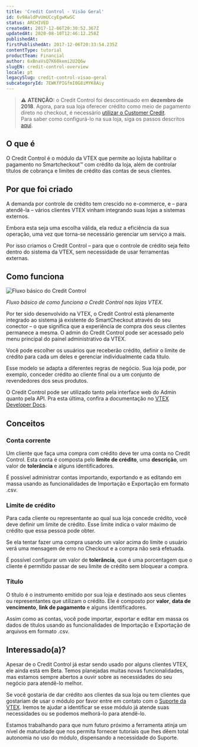 ```yaml
---
title: 'Credit Control - Visão Geral'
id: 6v9AaldPvUmUCcyEgwKwSC
status: ARCHIVED
createdAt: 2017-12-06T20:30:52.367Z
updatedAt: 2020-08-10T12:46:12.258Z
publishedAt: 
firstPublishedAt: 2017-12-06T20:33:54.235Z
contentType: tutorial
productTeam: Financial
author: 6xBnaVsQ7K60kemi2U2Q6w
slugEN: credit-control-overview
locale: pt
legacySlug: credit-control-visao-geral
subcategoryId: 7EWKfPIGfmI0G8iMYK8Aiy
---
```


>⚠️ **ATENÇÃO:** o Credit Control foi descontinuado em **dezembro de 2018**. Agora, para sua loja oferecer crédito como meio de pagamento direto no checkout, é necessário [utilizar o Customer Credit](https://help.vtex.com/pt/tutorial/customer-credit-visao-geral).</br>
> Para saber como configurá-lo na sua loja, siga os passos descritos [aqui](https://help.vtex.com/pt/tracks/customer-credit-como-comecar).


## O que é

O Credit Control é o módulo da VTEX que permite ao lojista habilitar o pagamento no Smartcheckout™ com crédito da loja, além de controlar títulos de cobrança e limites de crédito das contas de seus clientes.

## Por que foi criado

A demanda por controle de crédito tem crescido no e-commerce, e – para atendê-la – vários clientes VTEX vinham integrando suas lojas a sistemas externos. 

Embora esta seja uma escolha válida, ela reduz a eficiência da sua operação, uma vez que torna-se necessário gerenciar um serviço a mais.

Por isso criamos o Credit Control – para que o controle de crédito seja feito dentro do sistema da VTEX, sem necessidade de usar ferramentas externas.

## Como funciona

![Fluxo básico do Credit Control](https://images.contentful.com/alneenqid6w5/35jUk6EVksKUQi8EaU6caO/aa5ac9a4af1c972a8bba3cc10ab347b8/credit-control-flow_pt.gif)

*Fluxo básico de como funciona o Credit Control nas lojas VTEX.*

Por ter sido desenvolvido na VTEX, o Credit Control está plenamente integrado ao sistema já existente do SmartCheckout através do seu conector – o que significa que a experiência de compra dos seus clientes permanece a mesma. O admin do Credit Control pode ser acessado pelo menu principal do painel administrativo da VTEX.

Você pode escolher os usuários que receberão crédito, definir o limite de crédito para cada um deles e gerenciar individualmente cada título.

Esse modelo se adapta a diferentes regras de negócio. Sua loja pode, por exemplo, conceder crédito ao cliente final ou a um conjunto de revendedores dos seus produtos. 

O Credit Control pode ser utilizado tanto pela interface web do Admin quanto pela API. Pra esta última, confira a documentação no [VTEX Developer Docs](/pt/developer-docs).

## Conceitos

### Conta corrente

Um cliente que faça uma compra com crédito deve ter uma conta no Credit Control. Esta conta é composta pelo __limite de crédito__, uma __descrição__, um valor de __tolerância__ e alguns identificadores.

É possível administrar contas importando, exportando e as editando em massa usando as funcionalidades de Importação e Exportação em formato .csv.

### Limite de crédito

Para cada cliente ou representante ao qual sua loja concede crédito, você deve definir um limite de crédito. Esse limite indica o valor máximo de crédito que essa pessoa pode obter.

Se ela tentar fazer uma compra usando um valor acima do limite o usuário verá uma mensagem de erro no Checkout e a compra não será efetuada.

É possível configurar um valor de __tolerância__, que é uma porcentagem que o cliente é permitido passar de seu limite de crédito sem bloquear a compra.

### Título

O título é o instrumento emitido por sua loja e destinado aos seus clientes ou representantes que utilizam o crédito. Ele é composto por __valor__, __data de vencimento__, __link de pagamento__ e alguns identificadores.

Assim como as contas, você pode importar, exportar e editar em massa os dados de títulos usando as funcionalidades de Importação e Exportação de arquivos em formato .csv.

## Interessado(a)?

Apesar de o Credit Control já estar sendo usado por alguns clientes VTEX, ele ainda está em Beta. Temos planejadas muitas novas funcionalidades, mas estamos sempre abertos a ouvir sobre as necessidades do seu negócio para atendê-lo melhor.

Se você gostaria de dar crédito aos clientes da sua loja ou tem clientes que gostariam de usar o módulo por favor entre em contato com o [Suporte da VTEX](https://support.vtex.com/hc/pt-br/requests). Iremos te ajudar a identificar se esse módulo já atende suas necessidades ou se podemos melhorá-lo para atendê-lo.

Estamos trabalhando para que num futuro próximo a ferramenta atinja um nível de maturidade que nos permita fornecer tutoriais que lhes dêem total autonomia no uso do módulo, dispensando a necessidade do Suporte.
